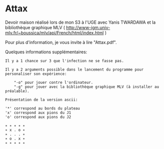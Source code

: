 # Attax
Devoir maison réalisé lors de mon S3 à l'UGE avec Yanis TWARDAWA et la bibliothèque graphique MLV
( http://www-igm.univ-mlv.fr/~boussica/mlv/api/French/html/index.html )

Pour plus d'information, je vous invite à lire "Attax.pdf".

Quelques informations supplémentaires:

    Il y a 1 chance sur 3 que l'infection ne se fasse pas.
    
    Il y a 2 arguments possible dans le lancement du programme pour personaliser son expérience:
    
        "-o" pour jouer contre l'ordinateur.
        "-g" pour jouer avec la bibliothèque graphique MLV (à installer au préalable).

    Présentation de la version ascii: 
    
    '*' correspond au bords du plateau
    'x' correspond aux pions du J1
    'o' correspond aux pions du J2

    ∗ ∗ ∗ ∗ ∗
    ∗ x . o ∗
    ∗ . . . ∗
    ∗ o . x ∗
    ∗ ∗ ∗ ∗ ∗
